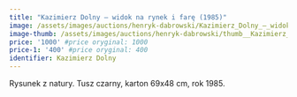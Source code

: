 ```yaml
---
title: "Kazimierz Dolny – widok na rynek i farę (1985)"
image: /assets/images/auctions/henryk-dabrowski/Kazimierz_Dolny_–_widok_na_rynek_i_fare_(1985).jpg
image-thumb: /assets/images/auctions/henryk-dabrowski/thumb__Kazimierz_Dolny_–_widok_na_rynek_i_fare_(1985).jpg
price: '1000' #price oryginal: 1000
price-1: '400' #price oryginal: 400
identifier: Kazimierz Dolny
---
```


Rysunek z natury. Tusz czarny, karton 69x48 cm, rok 1985.